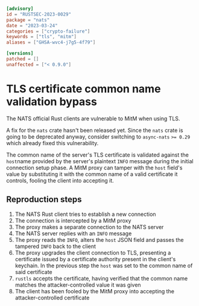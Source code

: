 ```toml
[advisory]
id = "RUSTSEC-2023-0029"
package = "nats"
date = "2023-03-24"
categories = ["crypto-failure"]
keywords = ["tls", "mitm"]
aliases = ["GHSA-wvc4-j7g5-4f79"]

[versions]
patched = []
unaffected = ["< 0.9.0"]
```

# TLS certificate common name validation bypass

The NATS official Rust clients are vulnerable to MitM when using TLS.

A fix for the `nats` crate hasn't been released yet. Since the `nats` crate
is going to be deprecated anyway, consider switching to `async-nats` `>= 0.29`
which already fixed this vulnerability.

The common name of the server's TLS certificate is validated against
the `host`name provided by the server's plaintext `INFO` message
during the initial connection setup phase. A MitM proxy can tamper with
the `host` field's value by substituting it with the common name of a
valid certificate it controls, fooling the client into accepting it.

## Reproduction steps

1. The NATS Rust client tries to establish a new connection
2. The connection is intercepted by a MitM proxy
3. The proxy makes a separate connection to the NATS server
4. The NATS server replies with an `INFO` message
5. The proxy reads the `INFO`, alters the `host` JSON field and passes
   the tampered `INFO` back to the client
6. The proxy upgrades the client connection to TLS, presenting a certificate issued
   by a certificate authority present in the client's keychain.
   In the previous step the `host` was set to the common name of said certificate
7. `rustls` accepts the certificate, having verified that the common name matches the
   attacker-controlled value it was given
9. The client has been fooled by the MitM proxy into accepting the attacker-controlled certificate
